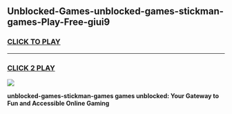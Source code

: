 
## Unblocked-Games-unblocked-games-stickman-games-Play-Free-giui9
<h3>
<a href="https://premium76.site?title=unblocked-games-stickman-games&ref=09A">CLICK TO PLAY</a></h3>
<hr>

<h3>
<a href="https://premium76.site?title=unblocked-games-stickman-games&ref=09A">CLICK 2 PLAY</a>
  
</h3>

<a href="https://premium76.site?title=unblocked-games-stickman-games&ref=09A"><img src="https://clearcache.store/games.png"></a>


**unblocked-games-stickman-games games unblocked: Your Gateway to Fun and Accessible Online Gaming**
